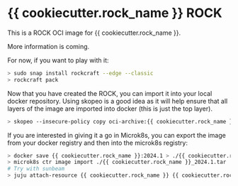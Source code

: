 # {{ cookiecutter.rock_name }} ROCK

This is a ROCK OCI image for {{ cookiecutter.rock_name }}.

More information is coming.

For now, if you want to play with it:

```bash
> sudo snap install rockcraft --edge --classic
> rockcraft pack
```

Now that you have created the ROCK, you can import it into
your local docker repository. Using skopeo is a good idea as
it will help ensure that all layers of the image are imported
into docker (this is just the top layer).

```bash
> skopeo --insecure-policy copy oci-archive:{{ cookiecutter.rock_name }}_2024.1_amd64.rock docker-daemon:{{ cookiecutter.rock_name }}:2024.1
```

If you are interested in giving it a go in Microk8s, you can
export the image from your docker registry and then into the
microk8s registry:

```bash
> docker save {{ cookiecutter.rock_name }}:2024.1 > ./{{ cookiecutter.rock_name }}_2024.1.tar
> microk8s ctr image import ./{{ cookiecutter.rock_name }}_2024.1.tar
# Try with sunbeam
> juju attach-resource {{ cookiecutter.rock_name }} {{ cookiecutter.rock_name }}-image={{ cookiecutter.rock_name }}:2024.1
```
